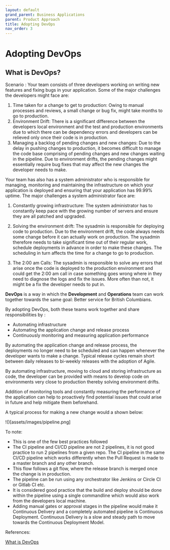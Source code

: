 ```yaml
---
layout: default
grand_parent: Business Applications
parent: Product Approach
title: Adopting DevOps
nav_order: 3
---
```


# Adopting DevOps

## What is DevOps?

Scenario : Your team consists of three developers working on writing new features and fixing bugs in your application. Some of the major challenges the developers might face are:

 1. Time taken for a change to get to production: Owing to manual processes and reviews, a small change or bug fix, might take months to go to production.
 2. Environment Drift: There is a significant difference between the developers local environment and the test and production environments due to which there can be dependency errors and developers can be relieved only once their code is in production. 
 3. Managing a backlog of pending changes and new changes: Due to the delay in pushing changes to production, it becomes difficult to manage the code base comprising of pending changes and new changes waiting in the pipeline. Due to environment drifts, the pending changes might essentially require bug fixes that may affect the new changes the developer needs to make.


 Your team has also has a system administrator who is responsible for managing, monitoring and maintaining the infrastructure on which your application is deployed and ensuring that your application has 99.99% uptime. The major challenges a system administrator face are:
 
 1. Constantly growing infrastructure: The system administrator has to constantly keep pace with the growing number of servers and ensure they are all patched and upgraded. 
 
 2. Solving the environment drift: The sysadmin is responsible for deploying code to production. Due to the environment drift, the code always needs some change before it can actually work on production. The sysadmin therefore needs to take significant time out of their regular work, schedule deployments in advance in order to make these changes. The scheduling in turn affects the time for a change to go to production.

 3. The 2:00 am Calls: The sysadmin is responsible to solve any errors that arise once the code is deployed to the production environment and could get the 2:00 am call in case something goes wrong where in they need to diagnose the logs and fix the issues. More often than not, it might be a fix the developer needs to put in.

**DevOps** is a way in which the **Development** and **Operations** team can work together towards the same goal: Better service for British Columbians. 

By adopting DevOps, both these teams work together and share responsibilities by :

- Automating infrastructure
- Automating the application change and release process
- Continuously monitoring and measuring application performance

By automating the application change and release process, the deployments no longer need to be scheduled and can happen whenever the developer wants to make a change. Typical release cycles remain short between daily releases to bi-weekly releases with the adoption of Agile.

By automating infrastructure, moving to cloud and storing infrastructure as code, the developer can be provided with means to develop code on environments very close to production thereby solving environment drifts. 

Addition of monitoring tools and constantly measuring the performance of the application can help to proactively find potential issues that could arise in future and help mitigate them beforehand.

A typical process for making a new change would a shown below:

!()[assets/images/pipeline.png]

To note:

 - This is one of the few best practices followed
 - The CI pipeline and CI/CD pipeline are not 2 pipelines, it is not good practice to run 2 pipelines from a given repo. The CI pipeline in the same CI/CD pipeline which works differently when the Pull Request is made to a master branch and any other branch.
 - This flow follows a git flow, where the release branch is merged once the change is in production.
 - The pipeline can be run using any orchestrator like Jenkins or Circle CI or Gitlab CI etc.
 - It is considered good practice that the build and deploy should be done within the pipeline using a single commandline which would also work from the developers local machine.
 - Adding manual gates or approval stages in the pipeline would make it Continuous Delivery and a completely automated pipeline is Continuous Deployment. Continuous Delivery is a slow and steady path to move towards the Continuous Deployment Model.

 


References:

[What is DevOps](https://www.youtube.com/watch?v=_I94-tJlovg)
